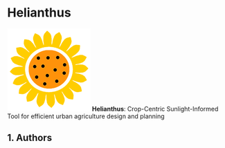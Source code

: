 Helianthus
==========

![Helianthus](./Resources/helianthus-icon-192.png) **Helianthus**: Crop-Centric Sunlight-Informed Tool for efficient urban agriculture design and planning

1\. Authors
-----------
